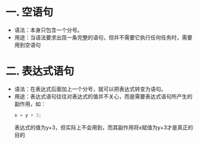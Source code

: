# 一. 空语句
* 语法：本身只包含一个分号。
* 用途：当语法要求出现一条完整的语句，但并不需要它执行任何任务时，需要用到空语句

# 二. 表达式语句
* 语法：在表达式后面加上一个分号，就可以把表达式转变为语句。
* 用途：表达式语句往往对表达式的值并不关心，而是需要表达式语句所产生的副作用，如：
    ```c
    x = y + 3;
    ```
    表达式的值为y+3，但实际上不会用到，而其副作用将x赋值为y+3才是真正的目的